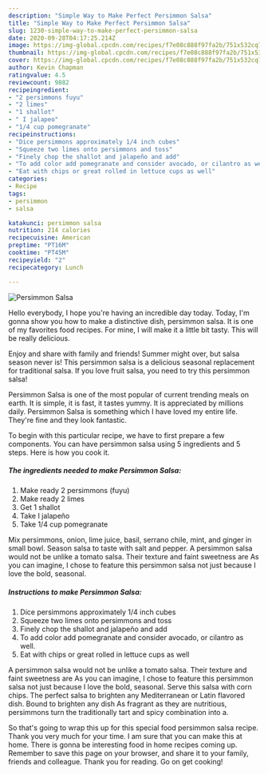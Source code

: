```yaml
---
description: "Simple Way to Make Perfect Persimmon Salsa"
title: "Simple Way to Make Perfect Persimmon Salsa"
slug: 1230-simple-way-to-make-perfect-persimmon-salsa
date: 2020-09-28T04:17:25.214Z
image: https://img-global.cpcdn.com/recipes/f7e08c888f97fa2b/751x532cq70/persimmon-salsa-recipe-main-photo.jpg
thumbnail: https://img-global.cpcdn.com/recipes/f7e08c888f97fa2b/751x532cq70/persimmon-salsa-recipe-main-photo.jpg
cover: https://img-global.cpcdn.com/recipes/f7e08c888f97fa2b/751x532cq70/persimmon-salsa-recipe-main-photo.jpg
author: Kevin Chapman
ratingvalue: 4.5
reviewcount: 9882
recipeingredient:
- "2 persimmons fuyu"
- "2 limes"
- "1 shallot"
- " I jalapeo"
- "1/4 cup pomegranate"
recipeinstructions:
- "Dice persimmons approximately 1/4 inch cubes"
- "Squeeze two limes onto persimmons and toss"
- "Finely chop the shallot and jalapeño and add"
- "To add color add pomegranate and consider avocado, or cilantro as well."
- "Eat with chips or great rolled in lettuce cups as well"
categories:
- Recipe
tags:
- persimmon
- salsa

katakunci: persimmon salsa 
nutrition: 214 calories
recipecuisine: American
preptime: "PT16M"
cooktime: "PT45M"
recipeyield: "2"
recipecategory: Lunch

---
```



![Persimmon Salsa](https://img-global.cpcdn.com/recipes/f7e08c888f97fa2b/751x532cq70/persimmon-salsa-recipe-main-photo.jpg)

Hello everybody, I hope you're having an incredible day today. Today, I'm gonna show you how to make a distinctive dish, persimmon salsa. It is one of my favorites food recipes. For mine, I will make it a little bit tasty. This will be really delicious.

Enjoy and share with family and friends! Summer might over, but salsa season never is! This persimmon salsa is a delicious seasonal replacement for traditional salsa. If you love fruit salsa, you need to try this persimmon salsa!

Persimmon Salsa is one of the most popular of current trending meals on earth. It is simple, it is fast, it tastes yummy. It is appreciated by millions daily. Persimmon Salsa is something which I have loved my entire life. They're fine and they look fantastic.


To begin with this particular recipe, we have to first prepare a few components. You can have persimmon salsa using 5 ingredients and 5 steps. Here is how you cook it.

<!--inarticleads1-->

##### The ingredients needed to make Persimmon Salsa:

1. Make ready 2 persimmons (fuyu)
1. Make ready 2 limes
1. Get 1 shallot
1. Take  I jalapeño
1. Take 1/4 cup pomegranate


Mix persimmons, onion, lime juice, basil, serrano chile, mint, and ginger in small bowl. Season salsa to taste with salt and pepper. A persimmon salsa would not be unlike a tomato salsa. Their texture and faint sweetness are As you can imagine, I chose to feature this persimmon salsa not just because I love the bold, seasonal. 

<!--inarticleads2-->

##### Instructions to make Persimmon Salsa:

1. Dice persimmons approximately 1/4 inch cubes
1. Squeeze two limes onto persimmons and toss
1. Finely chop the shallot and jalapeño and add
1. To add color add pomegranate and consider avocado, or cilantro as well.
1. Eat with chips or great rolled in lettuce cups as well


A persimmon salsa would not be unlike a tomato salsa. Their texture and faint sweetness are As you can imagine, I chose to feature this persimmon salsa not just because I love the bold, seasonal. Serve this salsa with corn chips. The perfect salsa to brighten any Mediterranean or Latin flavored dish. Bound to brighten any dish As fragrant as they are nutritious, persimmons turn the traditionally tart and spicy combination into a. 

So that's going to wrap this up for this special food persimmon salsa recipe. Thank you very much for your time. I am sure that you can make this at home. There is gonna be interesting food in home recipes coming up. Remember to save this page on your browser, and share it to your family, friends and colleague. Thank you for reading. Go on get cooking!
